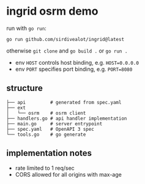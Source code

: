 # ingrid osrm demo

run with `go run`:

```
go run github.com/sirdivealot/ingrid@latest
```

otherwise `git clone` and `go build .` or `go run .`

- env `HOST` controls host binding, e.g. `HOST=0.0.0.0`
- env `PORT` specifies port binding, e.g. `PORT=8080`

## structure

```
├── api         # generated from spec.yaml
├── ext
│   └── osrm    # osrm client
├── handlers.go # api handler implementation
├── main.go     # server entrypoint
├── spec.yaml   # OpenAPI 3 spec
└── tools.go    # go generate
```

## implementation notes

- rate limited to 1 req/sec
- CORS allowed for all origins with max-age
